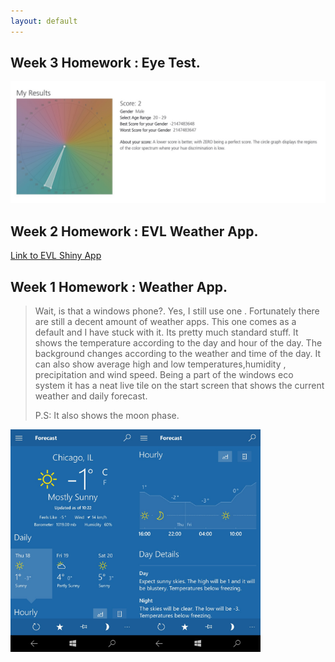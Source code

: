 ```yaml
---
layout: default
---
```


## [](#header-2) Week 3 Homework : Eye Test.
<img src = "https://raw.githubusercontent.com/ameybarapatre/ameybarapatre.github.io/master/week3.jpg" width="600px" />

## [](#header-2) Week 2 Homework : EVL Weather App.

[Link to EVL Shiny App](https://ameybarapatre.shinyapps.io/evlWeatherForR/)


## [](#header-2) Week 1 Homework : Weather App.

> Wait, is that a windows phone?. Yes, I still use one . Fortunately there are still a decent amount of weather apps.
> This one comes as a default and I have stuck with it. Its pretty much standard stuff.
> It shows the temperature according to the day and hour of the day. The background changes according to the weather and
> time of the day. It can also show average high and low temperatures,humidity , precipitation and wind speed.
> Being a part of the windows eco system it has a neat live tile on the start screen that shows the current weather and daily forecast.
> 
> P.S: It also shows the moon phase.



<img src = "https://raw.githubusercontent.com/ameybarapatre/ameybarapatre.github.io/master/ss2.jpeg" width="200px" /><img src = "https://raw.githubusercontent.com/ameybarapatre/ameybarapatre.github.io/master/ss1.jpeg" width="200px" />







